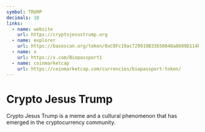 ```yaml
---
symbol: TRUMP
decimals: 18
links:
  - name: website
    url: https://cryptojesustrump.org
  - name: explorer
    url: https://basescan.org/token/0xC0Fc19ac729919B33650848a8689D114b9148890
  - name: x
    url: https://x.com/Biopassport1
  - name: coinmarketcap
    url: https://coinmarketcap.com/currencies/biopassport-token/
---
```


# Crypto Jesus Trump

Crypto Jesus Trump is a meme and a cultural phenomenon that has emerged in the cryptocurrency community.
